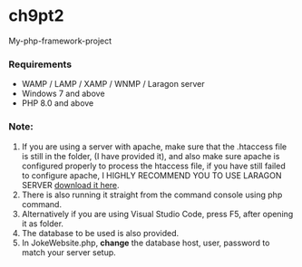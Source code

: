 # ch9pt2
 My-php-framework-project

 ### Requirements
 - WAMP / LAMP / XAMP / WNMP / Laragon server
 - Windows 7 and above
 - PHP 8.0 and above

 ### Note:
 1. If you are using a server with apache, make sure that the .htaccess file is still in the folder, (I have provided it), and also make sure apache is configured properly to process the htaccess file, if you have still failed to configure apache, I HIGHLY RECOMMEND YOU TO USE LARAGON SERVER [download it here](https://laragon.org/index.html).
 2. There is also running it straight from the command console using php command.
 3. Alternatively if you are using Visual Studio Code, press F5, after opening it as folder.
 4. The database to be used is also provided. 
 5. In JokeWebsite.php, <strong>change</strong> the database host, user, password to match your server setup.
